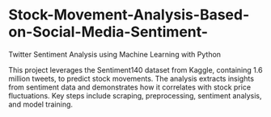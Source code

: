 # Stock-Movement-Analysis-Based-on-Social-Media-Sentiment-
Twitter Sentiment Analysis using Machine Learning with Python

This project leverages the Sentiment140 dataset from Kaggle, containing 1.6 million tweets, to predict stock movements. The analysis extracts insights from sentiment data and demonstrates how it correlates with stock price fluctuations. Key steps include scraping, preprocessing, sentiment analysis, and model training.

